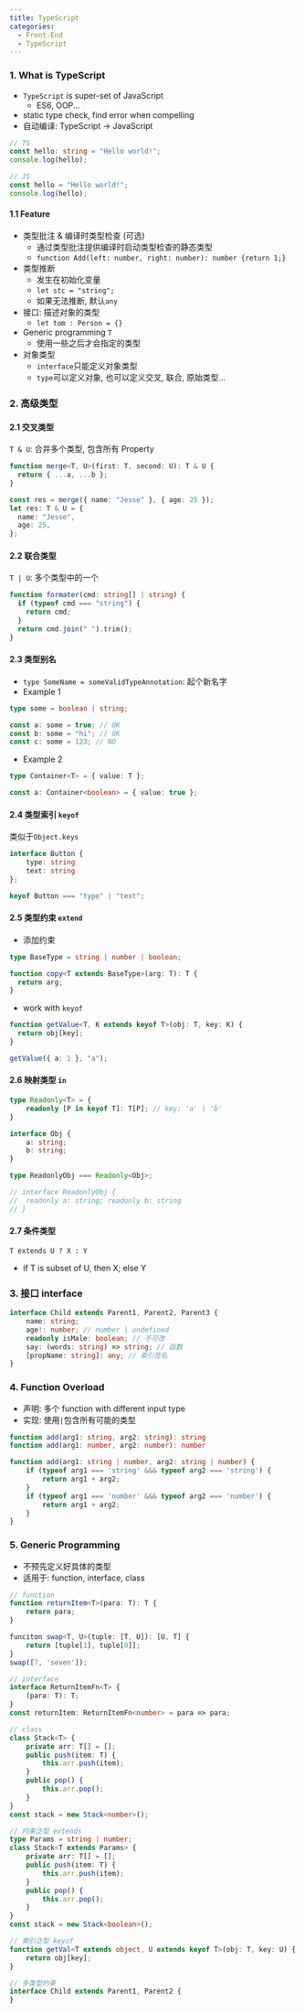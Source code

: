 ```yaml
---
title: TypeScript
categories:
  - Front-End
  - TypeScript
---
```


### 1. What is TypeScript

- `TypeScript` is super-set of JavaScript
  - ES6, OOP...
- static type check, find error when compelling
- 自动编译: TypeScript -> JavaScript

```ts
// TS
const hello: string = "Hello world!";
console.log(hello);

// JS
const hello = "Hello world!";
console.log(hello);
```

#### 1.1 Feature

- 类型批注 & 编译时类型检查 (可选)
  - 通过类型批注提供编译时启动类型检查的静态类型
  - `function Add(left: number, right: number): number {return 1;}`
- 类型推断
  - 发生在初始化变量
  - `let stc = "string";`
  - 如果无法推断, 默认`any`
- 接口: 描述对象的类型
  - `let tom : Person = {}`
- Generic programming `T`
  - 使用一些之后才会指定的类型
- 对象类型
  - `interface`只能定义对象类型
  - `type`可以定义对象, 也可以定义交叉, 联合, 原始类型...

### 2. 高级类型

#### 2.1 交叉类型

`T & U`: 合并多个类型, 包含所有 Property

```ts
function merge<T, U>(first: T, second: U): T & U {
  return { ...a, ...b };
}

const res = merge({ name: "Jesse" }, { age: 25 });
let res: T & U = {
  name: "Jesse",
  age: 25,
};
```

#### 2.2 联合类型

`T | U`: 多个类型中的一个

```ts
function formater(cmd: string[] | string) {
  if (typeof cmd === "string") {
    return cmd;
  }
  return cmd.join(" ").trim();
}
```

#### 2.3 类型别名

- `type SomeName = someValidTypeAnnotation`: 起个新名字
- Example 1

```ts
type some = boolean | string;

const a: some = true; // OK
const b: some = "hi"; // OK
const c: some = 123; // NO
```

- Example 2

```ts
type Container<T> = { value: T };

const a: Container<boolean> = { value: true };
```

#### 2.4 类型索引 `keyof`

类似于`Object.keys`

```ts
interface Button {
	type: string
	text: string
};

keyof Button === "type" | "text";
```

#### 2.5 类型约束 `extend`

- 添加约束

```ts
type BaseType = string | number | boolean;

function copy<T extends BaseType>(arg: T): T {
  return arg;
}
```

- work with `keyof`

```ts
function getValue<T, K extends keyof T>(obj: T, key: K) {
  return obj[key];
}

getValue({ a: 1 }, "a");
```

#### 2.6 映射类型 `in`

```ts
type Readonly<T> = {
	readonly [P in keyof T]: T[P]; // key: 'a' | 'b'
}

interface Obj {
	a: string;
	b: string;
}

type ReadonlyObj === Readonly<Obj>;

// interface ReadonlyObj {
//	readonly a: string; readonly b: string
// }
```

#### 2.7 条件类型

`T extends U ? X : Y`

- if T is subset of U, then X; else Y

### 3. 接口 interface

```ts
interface Child extends Parent1, Parent2, Parent3 {
	name: string;
	age!: number; // number | undefined
	readonly isMale: boolean; // 不可改
	say: (words: string) => string; // 函数
	[propName: string]: any; // 索引签名
}
```

### 4. Function Overload

- 声明: 多个 function with different input type
- 实现: 使用`|`包含所有可能的类型

```ts
function add(arg1: string, arg2: string): string
function add(arg1: number, arg2: number): number

function add(arg1: string | number, arg2: string | number) {
	if (typeof arg1 === 'string' &&& typeof arg2 === 'string') {
		return arg1 + arg2;
	}
	if (typeof arg1 === 'number' &&& typeof arg2 === 'number') {
		return arg1 + arg2;
	}
}
```

### 5. Generic Programming

- 不预先定义好具体的类型
- 适用于: function, interface, class

```ts
// function
function returnItem<T>(para: T): T {
	return para;
}

funciton swap<T, U>(tuple: [T, U]): [U, T] {
	return [tuple[1], tuple[0]];
}
swap([7, 'seven']);

// interface
interface ReturnItemFn<T> {
	(para: T): T;
}
const returnItem: ReturnItemFn<number> = para => para;

// class
class Stack<T> {
	private arr: T[] = [];
	public push(item: T) {
		this.arr.push(item);
	}
	public pop() {
		this.arr.pop();
	}
}
const stack = new Stack<number>();

// 约束泛型 extends
type Params = string | number;
class Stack<T extends Params> {
	private arr: T[] = [];
	public push(item: T) {
		this.arr.push(item);
	}
	public pop() {
		this.arr.pop();
	}
}
const stack = new Stack<boolean>();

// 索引泛型 keyof
function getVal<T extends object, U extends keyof T>(obj: T, key: U) {
	return obj[key];
}

// 多类型约束
interface Child extends Parent1, Parent2 {
}
```
